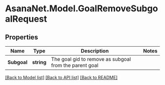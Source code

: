 # AsanaNet.Model.GoalRemoveSubgoalRequest

## Properties

Name | Type | Description | Notes
------------ | ------------- | ------------- | -------------
**Subgoal** | **string** | The goal gid to remove as subgoal from the parent goal | 

[[Back to Model list]](../README.md#documentation-for-models) [[Back to API list]](../README.md#documentation-for-api-endpoints) [[Back to README]](../README.md)


